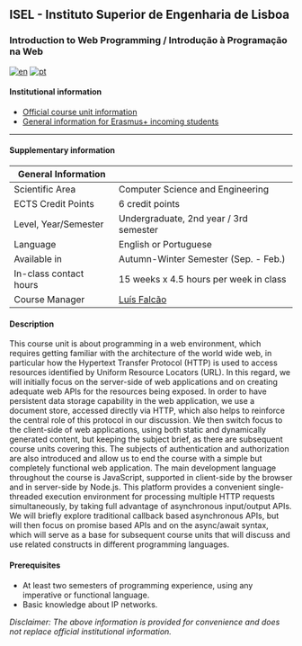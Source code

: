## ISEL - Instituto Superior de Engenharia de Lisboa
### Introduction to Web Programming / Introdução à Programação na Web
[![en](https://img.shields.io/badge/lang-en-red.svg)](https://github.com/isel-leic-ipw/info/blob/main/README.md)
[![pt](https://img.shields.io/badge/lang-pt-green.svg)](https://github.com/isel-leic-ipw/info/blob/main/README.pt.md)

#### Institutional information
* [Official course unit information](https://www.isel.pt/en/leic/introduction-internet-programming)
* [General information for Erasmus+ incoming students](https://www.isel.pt/en/ensino/programas-de-mobilidade/erasmus-alunos-incoming/informacoes-gerais)

---

#### Supplementary information

| General Information    |                                           |
|------------------------|-------------------------------------------|
| Scientific Area        | Computer Science and Engineering          |
| ECTS Credit Points     | 6 credit points                           |
| Level, Year/Semester   | Undergraduate, 2nd year / 3rd semester    |
| Language               | English or Portuguese                     |
| Available in           | Autumn-Winter Semester (Sep. - Feb.)      |
| In-class contact hours | 15 weeks x 4.5 hours per week in class    |
| Course Manager         | [Luís Falcão](mailto:luis.falcao@isel.pt) |

#### Description

This course unit is about programming in a web environment, which requires getting familiar with the architecture of the world wide web, in particular how the Hypertext Transfer Protocol (HTTP) is used to access resources identified by Uniform Resource Locators (URL). In this regard, we will initially focus on the server-side of web applications and on creating adequate web APIs for the resources being exposed. In order to have persistent data storage capability in the web application, we use a document store, accessed directly via HTTP, which also helps to reinforce the central role of this protocol in our discussion. We then switch focus to the client-side of web applications, using both static and dynamically generated content, but keeping the subject brief, as there are subsequent course units covering this. The subjects of authentication and authorization are also introduced and allow us to end the course with a simple but completely functional web application.
The main development language throughout the course is JavaScript, supported in client-side by the browser and in server-side by Node.js. This platform provides a convenient single-threaded execution environment for processing multiple HTTP requests simultaneously, by taking full advantage of asynchronous input/output APIs. We will briefly explore traditional callback based asynchronous APIs, but will then focus on promise based APIs and on the async/await syntax, which will serve as a base for subsequent course units that will discuss and use related constructs in different programming languages.

#### Prerequisites
* At least two semesters of programming experience, using any imperative or functional language.
* Basic knowledge about IP networks.

*Disclaimer: The above information is provided for convenience and does not replace official institutional information.*
